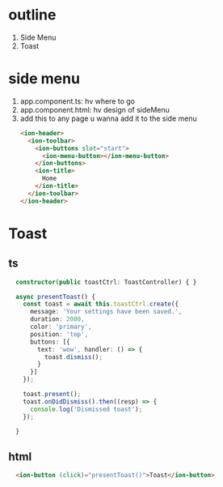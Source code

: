 #  outline

1. Side Menu
2. Toast


# side menu

1. app.component.ts: hv where to go
2. app.component.html: hv design of sideMenu
3. add this to any page u wanna add it to the side menu
    ```html
    <ion-header>
      <ion-toolbar>
        <ion-buttons slot="start">
          <ion-menu-button></ion-menu-button>    
        </ion-buttons>
        <ion-title>
          Home
        </ion-title>
      </ion-toolbar>
    </ion-header>
    ```

# Toast

## ts
```typescript
  constructor(public toastCtrl: ToastController) { }

  async presentToast() {
    const toast = await this.toastCtrl.create({
      message: 'Your settings have been saved.',
      duration: 2000,
      color: 'primary',
      position: 'top',
      buttons: [{
        text: 'wow', handler: () => {
          toast.dismiss();
        }
      }]
    });

    toast.present();
    toast.onDidDismiss().then((resp) => {
      console.log('Dismissed toast');
    });

  }
```

## html
```html
  <ion-button (click)="presentToast()">Toast</ion-button>
```